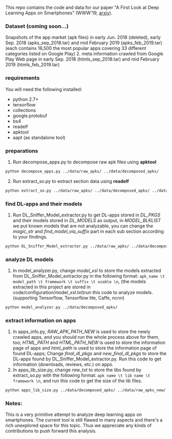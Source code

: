 This repo contains the code and data for our paper "A First Look at Deep Learning Apps on Smartphones" (WWW'19, [arxiv](https://arxiv.org/abs/1812.05448)).

### Dataset (coming soon...)
Snapshots of the app market (apk files) in early Jun. 2018 (deleted), early Sep. 2018 (apks_sep_2018.tar) and mid February 2019 (apks_feb_2019.tar) (each contains 16,500 the most popular apps covering 33 different categories listed on Google Play)
2. meta information crawled from Google Play Web page in early Sep. 2018 (htmls_sep_2018.tar) and mid February 2019 (htmls_feb_2019.tar)

### requirements
You will need the following installed:
* python 2.7+
* tensorflow
* collections
* google.protobuf
* bs4
* readelf
* apktool
* aapt (as standalone tool)

### preparations
1. Run decompose_apps.py to decompose raw apk files using **apktool**
```sh
python decompose_apps.py ../data/raw_apks/ ../data/decomposed_apks/
```
2. Run extract_so.py to extract section data using **readelf**
```sh
python extract_so.py ../data/raw_apks/ ../data/decomposed_apks/ ../data/section_data/
```

### find DL-apps and their models
1. Run DL_Sniffer_Model_extractor.py to get DL-apps stored in *DL_PKGS* and their models stored in *DL_MODELS* as output,  in *MODEL_BLKLIST* we put known models that are not analyzable, you can change the *magic_str* and *find_model_via_suffix* part in each sub section according to your findings. 
```sh
python DL_Sniffer_Model_extractor.py ../data/raw_apks/ ../data/decomposed_apks/ ../data/section_data/
```

### analyze DL models
1. In model_analyzer.py, change *model_xsl* to store the models extracted from DL_Sniffer_Model_extractor.py in the following format:
`apk_name \t model_path \t framework \t suffix \t usable \n`, (the models extracted in this project are stored in code/configuration/model_xsl.txt)run this code to analyze models. (supporting Tensorflow, Tensorflow lite, Caffe, ncnn)
```sh
python model_analyzer.py ../data/decomposed_apks/
```

### extract information on apps
1. In apps_info.py, *RAW_APK_PATH_NEW* is used to store the newly crawled apps, and you should run the whole process above for them, too; *HTML_PATH* and *HTML_PATH_NEW* is used to store the information page of apps and *html_path* is used to store the information page of found DL-apps; Change *final_dl_pkgs* and *new_final_dl_pkgs* to store the DL-apps found by DL_Sniffer_Model_extractor.py. Run this code to get information (downloads, reviews, etc.) on apps.
2. In apps_lib_size.py, change *raw_txt* to store the libs found by extract_so.py with the following format: `apk name \t lib name \t framework \n`, and run this code to get the size of the lib files.
```sh
python apps_lib_size.py ../data/decomposed_apks/ ../data/raw_apks_new/
```

### Notes:
This is a very primitive attempt to analyze deep learning apps on smartphones. The current tool is still flawed in many aspects and there's a rich unexplored space for this topic. Thus we appreciate any kinds of contributions to push forward this analysis.
